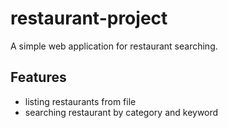 # restaurant-project
A simple web application for restaurant searching.

## Features
- listing restaurants from file
- searching restaurant by category and keyword
